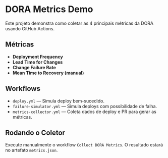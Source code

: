 # DORA Metrics Demo

Este projeto demonstra como coletar as 4 principais métricas da DORA usando GitHub Actions.

## Métricas
- **Deployment Frequency**
- **Lead Time for Changes**
- **Change Failure Rate**
- **Mean Time to Recovery (manual)**

## Workflows
- `deploy.yml` — Simula deploy bem-sucedido.
- `failure-simulator.yml` — Simula deploys com possibilidade de falha.
- `metrics-collector.yml` — Coleta dados de deploy e PR para gerar as métricas.

## Rodando o Coletor
Execute manualmente o workflow `Collect DORA Metrics`. O resultado estará no artefato `metrics.json`.
